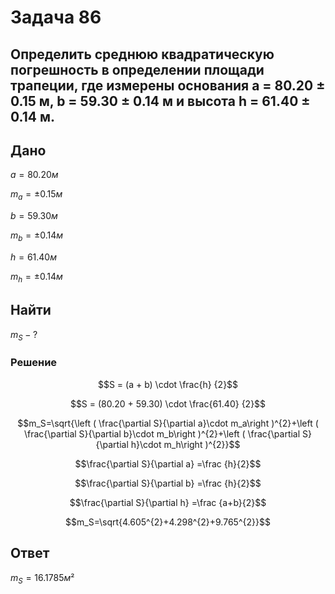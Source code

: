 # Задача 86
## Определить среднюю квадратическую погрешность в определении площади трапеции, где измерены основания а = 80.20 ± 0.15 м, b = 59.30 ± 0.14 м и высота  h = 61.40 ± 0.14 м.

## Дано

$а = 80.20м$

$m_а = ± 0.15 м$

$b = 59.30 м$

$m_b = ± 0.14 м$

$h = 61.40  м$

$m_h =± 0.14 м$


##   Найти
$m_S - ?$
### Решение

$$S = (a + b) \cdot  \frac{h} {2}$$

$$S = (80.20 + 59.30) \cdot  \frac{61.40} {2}$$

$$m_S=\sqrt{\left (  \frac{\partial S}{\partial a}\cdot m_a\right )^{2}+\left (  \frac{\partial S}{\partial b}\cdot m_b\right )^{2}+\left (  \frac{\partial S}{\partial h}\cdot m_h\right )^{2}}$$

$$\frac{\partial S}{\partial a} =\frac {h}{2}$$

$$\frac{\partial S}{\partial b} =\frac {h}{2}$$

$$\frac{\partial S}{\partial h} =\frac {a+b}{2}$$

$$m_S=\sqrt{4.605^{2}+4.298^{2}+9.765^{2}}$$

## Ответ
$m_S=16.1785 м²$
